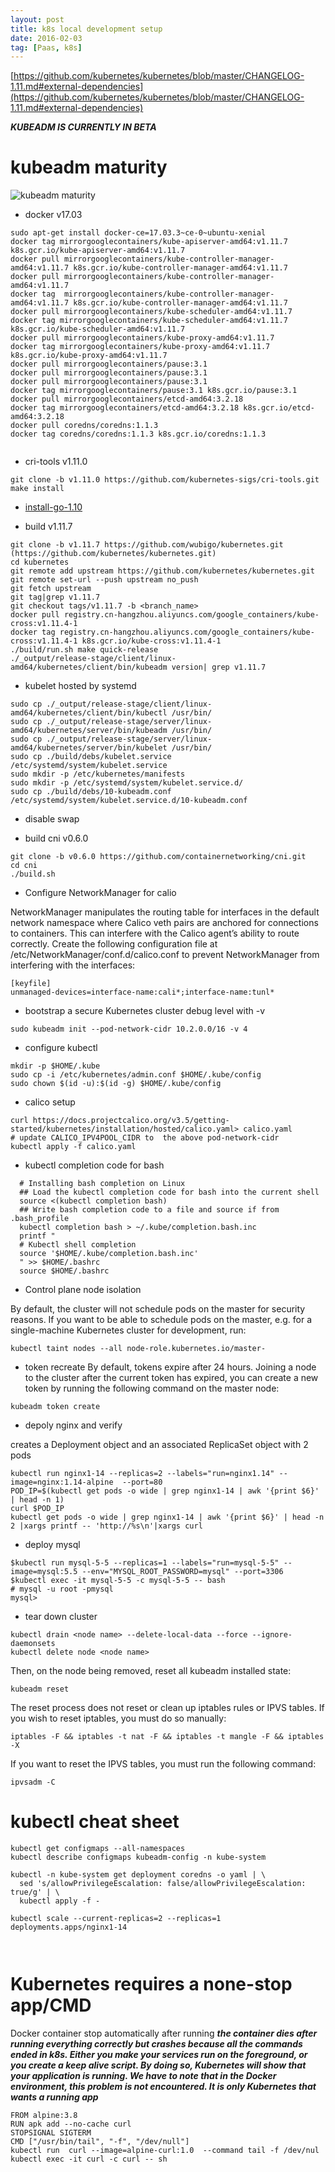 ```yaml
---
layout: post
title: k8s local development setup
date: 2016-02-03
tag: [Paas, k8s]
---
```


[https://github.com/kubernetes/kubernetes/blob/master/CHANGELOG-1.11.md#external-dependencies](https://github.com/kubernetes/kubernetes/blob/master/CHANGELOG-1.11.md#external-dependencies)

***KUBEADM IS CURRENTLY IN BETA***

# kubeadm maturity
![kubeadm maturity](/images/posts/kubeadm_maturiy.png)


* docker v17.03

```
sudo apt-get install docker-ce=17.03.3~ce-0~ubuntu-xenial
docker tag mirrorgooglecontainers/kube-apiserver-amd64:v1.11.7 k8s.gcr.io/kube-apiserver-amd64:v1.11.7
docker pull mirrorgooglecontainers/kube-controller-manager-amd64:v1.11.7 k8s.gcr.io/kube-controller-manager-amd64:v1.11.7
docker pull mirrorgooglecontainers/kube-controller-manager-amd64:v1.11.7
docker tag  mirrorgooglecontainers/kube-controller-manager-amd64:v1.11.7 k8s.gcr.io/kube-controller-manager-amd64:v1.11.7
docker pull mirrorgooglecontainers/kube-scheduler-amd64:v1.11.7
docker tag mirrorgooglecontainers/kube-scheduler-amd64:v1.11.7 k8s.gcr.io/kube-scheduler-amd64:v1.11.7
docker pull mirrorgooglecontainers/kube-proxy-amd64:v1.11.7
docker tag mirrorgooglecontainers/kube-proxy-amd64:v1.11.7 k8s.gcr.io/kube-proxy-amd64:v1.11.7
docker pull mirrorgooglecontainers/pause:3.1
docker pull mirrorgooglecontainers/pause:3.1
docker pull mirrorgooglecontainers/pause:3.1
docker tag mirrorgooglecontainers/pause:3.1 k8s.gcr.io/pause:3.1
docker pull mirrorgooglecontainers/etcd-amd64:3.2.18
docker tag mirrorgooglecontainers/etcd-amd64:3.2.18 k8s.gcr.io/etcd-amd64:3.2.18
docker pull coredns/coredns:1.1.3
docker tag coredns/coredns:1.1.3 k8s.gcr.io/coredns:1.1.3


```
* cri-tools v1.11.0
```
git clone -b v1.11.0 https://github.com/kubernetes-sigs/cri-tools.git
make install
```

* [install-go-1.10](https://github.com/wubigo/wubigo.github.io/blob/master/_posts/2018-02-11-go%20notes.md#install-go-110)

* build v1.11.7

```
git clone -b v1.11.7 https://github.com/wubigo/kubernetes.git (https://github.com/kubernetes/kubernetes.git)
cd kubernetes
git remote add upstream https://github.com/kubernetes/kubernetes.git
git remote set-url --push upstream no_push
git fetch upstream
git tag|grep v1.11.7
git checkout tags/v1.11.7 -b <branch_name>
docker pull registry.cn-hangzhou.aliyuncs.com/google_containers/kube-cross:v1.11.4-1
docker tag registry.cn-hangzhou.aliyuncs.com/google_containers/kube-cross:v1.11.4-1 k8s.gcr.io/kube-cross:v1.11.4-1
./build/run.sh make quick-release
./_output/release-stage/client/linux-amd64/kubernetes/client/bin/kubeadm version| grep v1.11.7
```

* kubelet hosted by systemd 
```
sudo cp ./_output/release-stage/client/linux-amd64/kubernetes/client/bin/kubectl /usr/bin/
sudo cp ./_output/release-stage/server/linux-amd64/kubernetes/server/bin/kubeadm /usr/bin/
sudo cp ./_output/release-stage/server/linux-amd64/kubernetes/server/bin/kubelet /usr/bin/
sudo cp ./build/debs/kubelet.service /etc/systemd/system/kubelet.service
sudo mkdir -p /etc/kubernetes/manifests
sudo mkdir -p /etc/systemd/system/kubelet.service.d/
sudo cp ./build/debs/10-kubeadm.conf /etc/systemd/system/kubelet.service.d/10-kubeadm.conf
```
* disable swap

* build cni v0.6.0
```
git clone -b v0.6.0 https://github.com/containernetworking/cni.git
cd cni
./build.sh
```

* Configure NetworkManager for calio

NetworkManager manipulates the routing table for interfaces in the default network namespace where Calico veth pairs are anchored for connections to containers. This can interfere with the Calico agent’s ability to route correctly.
Create the following configuration file at /etc/NetworkManager/conf.d/calico.conf to prevent NetworkManager from interfering with the interfaces:
```
[keyfile]
unmanaged-devices=interface-name:cali*;interface-name:tunl*
```

* bootstrap a secure Kubernetes cluster
debug level with -v
```
sudo kubeadm init --pod-network-cidr 10.2.0.0/16 -v 4
```

* configure kubectl
```
mkdir -p $HOME/.kube
sudo cp -i /etc/kubernetes/admin.conf $HOME/.kube/config
sudo chown $(id -u):$(id -g) $HOME/.kube/config
```

* calico setup
```
curl https://docs.projectcalico.org/v3.5/getting-started/kubernetes/installation/hosted/calico.yaml> calico.yaml
# update CALICO_IPV4POOL_CIDR to  the above pod-network-cidr
kubectl apply -f calico.yaml
```

* kubectl completion code for bash
```
  # Installing bash completion on Linux
  ## Load the kubectl completion code for bash into the current shell
  source <(kubectl completion bash)
  ## Write bash completion code to a file and source if from .bash_profile
  kubectl completion bash > ~/.kube/completion.bash.inc
  printf "
  # Kubectl shell completion
  source '$HOME/.kube/completion.bash.inc'
  " >> $HOME/.bashrc
  source $HOME/.bashrc
```



* Control plane node isolation

By default, the cluster will not schedule pods on the master for security reasons. 
If you want to be able to schedule pods on the master, e.g. for a single-machine 
Kubernetes cluster for development, run:
```
kubectl taint nodes --all node-role.kubernetes.io/master-
```

* token recreate
By default, tokens expire after 24 hours. Joining a node to the cluster after the current token has expired, you can create a new token by running the following command on the master node:
```
kubeadm token create
```

* depoly nginx and verify

creates a Deployment object and an associated ReplicaSet object with 2 pods
```
kubectl run nginx1-14 --replicas=2 --labels="run=nginx1.14" --image=nginx:1.14-alpine  --port=80
POD_IP=$(kubectl get pods -o wide | grep nginx1-14 | awk '{print $6}' | head -n 1)
curl $POD_IP
kubectl get pods -o wide | grep nginx1-14 | awk '{print $6}' | head -n 2 |xargs printf -- 'http://%s\n'|xargs curl
```

* deploy mysql
```
$kubectl run mysql-5-5 --replicas=1 --labels="run=mysql-5-5" --image=mysql:5.5 --env="MYSQL_ROOT_PASSWORD=mysql" --port=3306
$kubectl exec -it mysql-5-5 -c mysql-5-5 -- bash
# mysql -u root -pmysql
mysql> 
```

* tear down cluster
```
kubectl drain <node name> --delete-local-data --force --ignore-daemonsets
kubectl delete node <node name>
```
Then, on the node being removed, reset all kubeadm installed state:
```
kubeadm reset
```
The reset process does not reset or clean up iptables rules or IPVS tables. 
If you wish to reset iptables, you must do so manually:
```
iptables -F && iptables -t nat -F && iptables -t mangle -F && iptables -X
```
If you want to reset the IPVS tables, you must run the following command:
```
ipvsadm -C
```


# kubectl cheat sheet
```
kubectl get configmaps --all-namespaces
kubectl describe configmaps kubeadm-config -n kube-system

kubectl -n kube-system get deployment coredns -o yaml | \
  sed 's/allowPrivilegeEscalation: false/allowPrivilegeEscalation: true/g' | \
  kubectl apply -f -
  
kubectl scale --current-replicas=2 --replicas=1 deployments.apps/nginx1-14
  
  
```



# Kubernetes requires a none-stop app/CMD
Docker container stop automatically after running
***the container dies after running everything correctly but crashes because all the commands ended in k8s. 
Either you make your services run on the foreground, or you create a keep alive script. By doing so, 
Kubernetes will show that your application is running. We have to note that in the Docker environment,
this problem is not encountered. It is only Kubernetes that wants a running app***
```
FROM alpine:3.8
RUN apk add --no-cache curl
STOPSIGNAL SIGTERM
CMD ["/usr/bin/tail", "-f", "/dev/null"]
kubectl run  curl --image=alpine-curl:1.0  --command tail -f /dev/nul
kubectl exec -it curl -c curl -- sh
```
